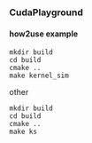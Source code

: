 ### CudaPlayground

#### how2use example
```
mkdir build
cd build
cmake ..
make kernel_sim
```

other 
```
mkdir build
cd build
cmake ..
make ks
```